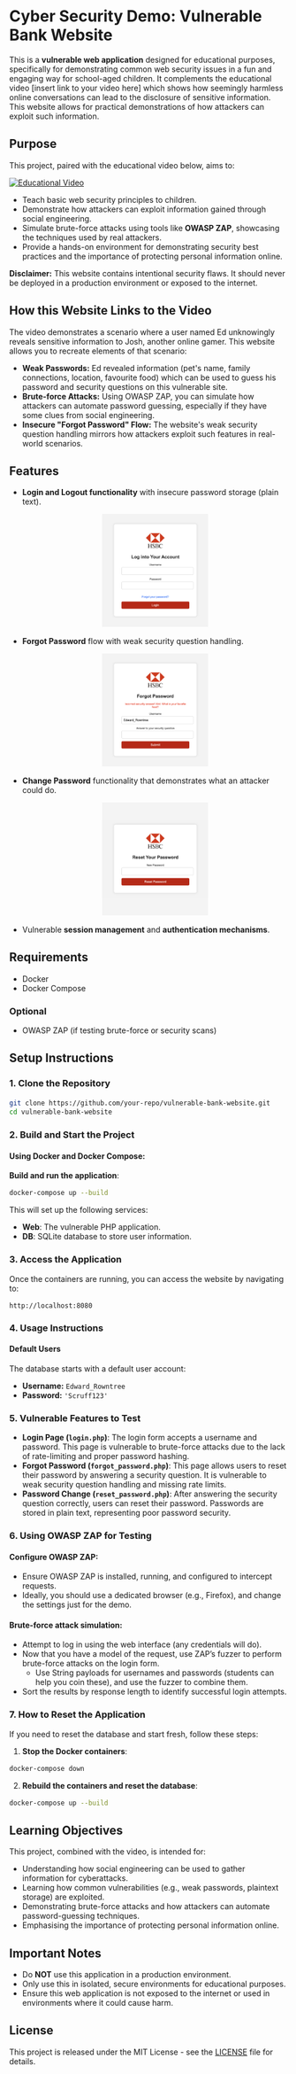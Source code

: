 # Cyber Security Demo: Vulnerable Bank Website

This is a **vulnerable web application** designed for educational purposes, specifically for demonstrating common web security issues in a fun and engaging way for school-aged children. It complements the educational video [insert link to your video here] which shows how seemingly harmless online conversations can lead to the disclosure of sensitive information. This website allows for practical demonstrations of how attackers can exploit such information.

## Purpose

This project, paired with the educational video below, aims to:

[![Educational Video](https://img.youtube.com/vi/n4DCneIWMLM/0.jpg)](https://www.youtube.com/watch?v=n4DCneIWMLM)

- Teach basic web security principles to children.
- Demonstrate how attackers can exploit information gained through social engineering.
- Simulate brute-force attacks using tools like **OWASP ZAP**, showcasing the techniques used by real attackers.
- Provide a hands-on environment for demonstrating security best practices and the importance of protecting personal information online.

**Disclaimer:** This website contains intentional security flaws. It should never be deployed in a production environment or exposed to the internet.

## How this Website Links to the Video

The video demonstrates a scenario where a user named Ed unknowingly reveals sensitive information to Josh, another online gamer. This website allows you to recreate elements of that scenario:

- **Weak Passwords:** Ed revealed information (pet's name, family connections, location, favourite food) which can be used to guess his password and security questions on this vulnerable site.
- **Brute-force Attacks:** Using OWASP ZAP, you can simulate how attackers can automate password guessing, especially if they have some clues from social engineering.
- **Insecure "Forgot Password" Flow:** The website's weak security question handling mirrors how attackers exploit such features in real-world scenarios.

## Features

- **Login and Logout functionality** with insecure password storage (plain text).
    <p style="text-align: center;">
      <img src="app/assets/bank-login.png" alt="Login Portal" width="40%">
    </p>  
  
- **Forgot Password** flow with weak security question handling.
  <p style="text-align: center;">
    <img src="app/assets/security-question.png" alt="Login Portal" width="40%">
  </p>  

- **Change Password** functionality that demonstrates what an attacker could do.
  <p style="text-align: center;">
    <img src="app/assets/reset-password.png" alt="Login Portal" width="40%">
  </p>
  
- Vulnerable **session management** and **authentication mechanisms**.

## Requirements

- Docker
- Docker Compose

### Optional

- OWASP ZAP (if testing brute-force or security scans)

## Setup Instructions

### 1. Clone the Repository

```bash
git clone https://github.com/your-repo/vulnerable-bank-website.git
cd vulnerable-bank-website
```

### 2. Build and Start the Project

#### Using Docker and Docker Compose:

**Build and run the application**:

```bash
docker-compose up --build
```

This will set up the following services:

- **Web**: The vulnerable PHP application.
- **DB**: SQLite database to store user information.

### 3. Access the Application

Once the containers are running, you can access the website by navigating to:

```
http://localhost:8080
```

### 4. Usage Instructions

#### Default Users

The database starts with a default user account:

- **Username:** `Edward_Rowntree`
- **Password:** `'Scruff123'` 

### 5. Vulnerable Features to Test

- **Login Page (`login.php`)**: The login form accepts a username and password. This page is vulnerable to brute-force attacks due to the lack of rate-limiting and proper password hashing.
- **Forgot Password (`forgot_password.php`)**: This page allows users to reset their password by answering a security question. It is vulnerable to weak security question handling and missing rate limits.
- **Password Change (`reset_password.php`)**: After answering the security question correctly, users can reset their password. Passwords are stored in plain text, representing poor password security.

### 6. Using OWASP ZAP for Testing

#### Configure OWASP ZAP:

- Ensure OWASP ZAP is installed, running, and configured to intercept requests.
- Ideally, you should use a dedicated browser (e.g., Firefox), and change the settings just for the demo.

#### Brute-force attack simulation:

- Attempt to log in using the web interface (any credentials will do).
- Now that you have a model of the request, use ZAP’s fuzzer to perform brute-force attacks on the login form.
  - Use String payloads for usernames and passwords (students can help you coin these), and use the fuzzer to combine them.
- Sort the results by response length to identify successful login attempts.

### 7. How to Reset the Application

If you need to reset the database and start fresh, follow these steps:

1. **Stop the Docker containers**:

```bash
docker-compose down
```

2. **Rebuild the containers and reset the database**:

```bash
docker-compose up --build
```

## Learning Objectives

This project, combined with the video, is intended for:

- Understanding how social engineering can be used to gather information for cyberattacks.
- Learning how common vulnerabilities (e.g., weak passwords, plaintext storage) are exploited.
- Demonstrating brute-force attacks and how attackers can automate password-guessing techniques.
- Emphasising the importance of protecting personal information online.

## Important Notes

- Do **NOT** use this application in a production environment.
- Only use this in isolated, secure environments for educational purposes.
- Ensure this web application is not exposed to the internet or used in environments where it could cause harm.

## License

This project is released under the MIT License - see the [LICENSE](LICENSE) file for details.

